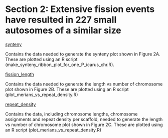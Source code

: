# Section 2: Extensive fission events have resulted in 227 small autosomes of a similar size

[synteny](<https://github.com/charlottewright/P_atlantica_genome/tree/main/2_autosomes/synteny>)

Contains the data needed to generate the synteny plot shown in Figure 2A. These are plotted using an R script (make_synteny_ribbon_plot_for_one_P_icarus_chr.R). 

[fission_length](<https://github.com/charlottewright/P_atlantica_genome/tree/main/2_autosomes/fission_length>)

Contains the data needed to generate the length vs number of chromosome plot shown in Figure 2B. These are plotted using an R script (plot_merians_vs_repeat_density.R)

[repeat_density](<https://github.com/charlottewright/P_atlantica_genome/tree/main/2_autosomes/repeat_density>)

Contains the data, including chromosome lengths, chromosome assignments and repeat density per scaffold, needed to generate the length vs number of chromosome plot shown in Figure 2C. These are plotted using an R script (plot_merians_vs_repeat_density.R)
